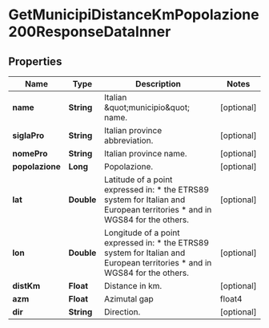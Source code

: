 

# GetMunicipiDistanceKmPopolazione200ResponseDataInner


## Properties

| Name | Type | Description | Notes |
|------------ | ------------- | ------------- | -------------|
|**name** | **String** | Italian \&quot;municipio\&quot; name. |  [optional] |
|**siglaPro** | **String** | Italian province abbreviation. |  [optional] |
|**nomePro** | **String** | Italian province name. |  [optional] |
|**popolazione** | **Long** | Popolazione. |  [optional] |
|**lat** | **Double** | Latitude of a point expressed in:  * the ETRS89 system for Italian and European territories * and in WGS84 for the others. |  [optional] |
|**lon** | **Double** | Longitude of a point expressed in:  * the ETRS89 system for Italian and European territories * and in WGS84 for the others. |  [optional] |
|**distKm** | **Float** | Distance in km. |  [optional] |
|**azm** | **Float** | Azimutal gap | float4 |  [optional] |
|**dir** | **String** | Direction. |  [optional] |



